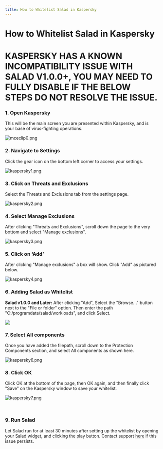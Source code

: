 ```yaml
---
title: How to Whitelist Salad in Kaspersky
---
```


# How to Whitelist Salad in Kaspersky

# KASPERSKY HAS A KNOWN INCOMPATIBILITY ISSUE WITH SALAD V1.0.0+, YOU MAY NEED TO FULLY DISABLE IF THE BELOW STEPS DO NOT RESOLVE THE ISSUE.

### 1. Open Kaspersky

This will be the main screen you are presented within Kaspersky, and is your base of virus-fighting operations.

![mceclip0.png](https://s3.amazonaws.com/helpscout.net/docs/assets/615b47bfca9e0011a4434693/images/619e6a2d2b380503dfe08175/img-406-1637771574-1195499762.png)

### 2. Navigate to Settings

Click the gear icon on the bottom left corner to access your settings.

![kaspersky1.png](https://s3.amazonaws.com/helpscout.net/docs/assets/615b47bfca9e0011a4434693/images/619e6a2e64e42a671b63a1c3/img-406-1637771574-1705894448.png)

### 3. Click on Threats and Exclusions

Select the Threats and Exclusions tab from the settings page.

![kaspersky2.png](https://s3.amazonaws.com/helpscout.net/docs/assets/615b47bfca9e0011a4434693/images/619e6a2eefc78d0553e5d5c9/img-406-1637771575-913561173.png)

### 4. Select Manage Exclusions

After clicking "Threats and Exclusions", scroll down the page to the very bottom and select "Manage exclusions".

![kaspersky3.png](https://s3.amazonaws.com/helpscout.net/docs/assets/615b47bfca9e0011a4434693/images/619e6a2ed3efbe495c3b25bb/img-406-1637771576-1724871257.png)

### 5. Click on ‘Add’

After clicking "Manage exclusions" a box will show. Click "Add" as pictured below.

![kaspersky4.png](https://s3.amazonaws.com/helpscout.net/docs/assets/615b47bfca9e0011a4434693/images/619e6a2e9ccf62287e5f9a41/img-406-1637771577-243143948.png)

### 6. Adding Salad as Whitelist

**Salad v1.0.0 and Later:** After clicking "Add", Select the "Browse..." button next to the "File or folder" option. Then enter the path "C:/programdata/salad/workloads", and click Select.

![](https://s3.amazonaws.com/helpscout.net/docs/assets/615b47bfca9e0011a4434693/images/6254442e0ecc5b192453680e/file-yHEd4MDQNg.png)

### 7. Select All components

Once you have added the filepath, scroll down to the Protection Components section, and select All components as shown here.

![kaspersky6.png](https://s3.amazonaws.com/helpscout.net/docs/assets/615b47bfca9e0011a4434693/images/619e6a2f9ccf62287e5f9a42/img-406-1637771579-1772139722.png)

### 8. Click OK

Click OK at the bottom of the page, then OK again, and then finally click "Save" on the Kaspersky window to save your whitelist.

![kaspersky7.png](https://s3.amazonaws.com/helpscout.net/docs/assets/615b47bfca9e0011a4434693/images/619e6a2f64e42a671b63a1c4/img-406-1637771580-1523469576.png)

 

### 9. Run Salad

Let Salad run for at least 30 minutes after setting up the whitelist by opening your Salad widget, and clicking the play button. Contact support [here](https://support.salad.io/hc/en-us/requests/new) if this issue persists.
